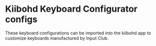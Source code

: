 # Kiibohd Keyboard Configurator configs

These keyboard configurations can be imported into the kiibohd app to
customize keyboards manufactured by Input Club.
